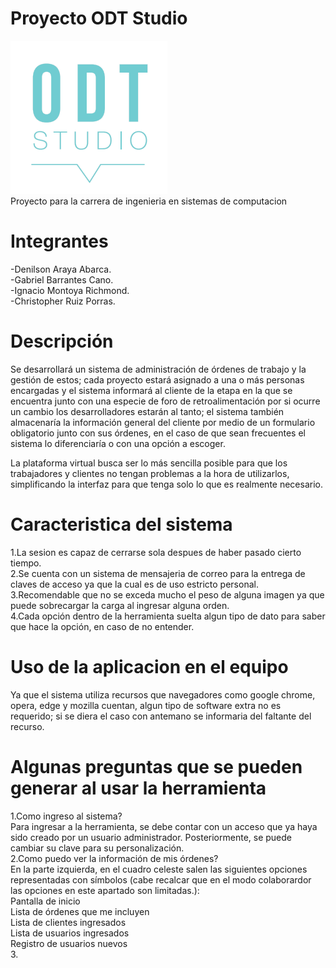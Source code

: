 
# Proyecto ODT Studio
![CapturaODT](https://raw.githubusercontent.com/gbarrantes/ProyectoODT/master/Logo%20ODT%20Studio.png)</br>
Proyecto para la carrera de ingenieria en sistemas de computacion

# Integrantes
-Denilson Araya Abarca.</br>-Gabriel Barrantes Cano.</br>-Ignacio Montoya Richmond.</br>-Christopher Ruiz Porras. </br>

# Descripción
Se desarrollará un sistema de administración de órdenes de trabajo y la gestión de estos; cada proyecto estará asignado a una o más personas encargadas y el sistema informará al cliente de la etapa en la que se encuentra junto con una especie de foro de retroalimentación por si ocurre un cambio los desarrolladores estarán al tanto; el sistema también almacenaría la información general del cliente por medio de un formulario obligatorio junto con sus órdenes, en el caso de que sean frecuentes el sistema lo diferenciaría o con una opción a escoger.

 

La plataforma virtual busca ser lo más sencilla posible para que los trabajadores y clientes no tengan problemas a la hora de utilizarlos, simplificando la interfaz para que tenga solo lo que es realmente necesario.

# Caracteristica del sistema
1.La sesion es capaz de cerrarse sola despues de haber pasado cierto tiempo.<br>
2.Se cuenta con un sistema de mensajeria de correo para la entrega de claves de acceso ya que la cual es de uso estricto personal.<br>
3.Recomendable que no se exceda mucho el peso de alguna imagen ya que puede sobrecargar la carga al ingresar alguna orden.<br>
4.Cada opción dentro de la herramienta suelta algun tipo de dato para saber que hace la opción, en caso de no entender.<br>

# Uso de la aplicacion en el equipo<br>
Ya que el sistema utiliza recursos que navegadores como google chrome, opera, edge y mozilla cuentan, algun tipo de software extra no es requerido; si se diera el caso con antemano se informaria del faltante del recurso.<br>

# Algunas preguntas que se pueden generar al usar la herramienta<br>

1.Como ingreso al sistema?<br>
Para ingresar a la herramienta, se debe contar con un acceso que ya haya sido creado por un usuario administrador. Posteriormente, se puede cambiar su clave para su personalización.<br>
2.Como puedo ver la información de mis órdenes?<br>
En la parte izquierda, en el cuadro celeste salen las siguientes opciones representadas con símbolos (cabe recalcar que en el modo colaborardor las opciones en este apartado son limitadas.):<br>
Pantalla de inicio<br>
Lista de órdenes que me incluyen<br>
Lista de clientes ingresados<br>
Lista de usuarios ingresados<br>
Registro de usuarios nuevos<br>
3.<br>
